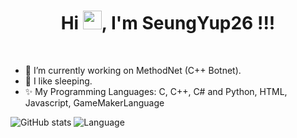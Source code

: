 <h1 align="center">Hi <img src="https://raw.githubusercontent.com/iampavangandhi/iampavangandhi/master/gifs/Hi.gif" width="30px">, I'm SeungYup26 !!!</h1>
<!--
**SeungYup26/SeungYup26** is a ✨ _special_ ✨ repository because its `README.md` (this file) appears on your GitHub profile.
-->
<br/>

- 🔭 I’m currently working on MethodNet (C++ Botnet).
- 🛌 I like sleeping.
- ✨ My Programming Languages: C, C++, C# and Python, HTML, Javascript, GameMakerLanguage

![GitHub stats](https://github-readme-stats.vercel.app/api?username=SeungYup26&show_icons=true)
![Language](https://github-readme-stats.vercel.app/api/top-langs/?username=SeungYup26)

</p>
